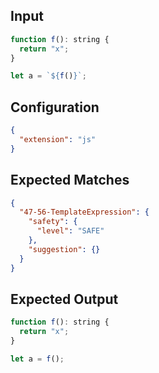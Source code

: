 
## Input
```javascript input
function f(): string {
  return "x";
}

let a = `${f()}`;
```

## Configuration
```json configuration
{
  "extension": "js"
}
```

## Expected Matches
```json expected matches
{
  "47-56-TemplateExpression": {
    "safety": {
      "level": "SAFE"
    },
    "suggestion": {}
  }
}
```

## Expected Output
```javascript expected output
function f(): string {
  return "x";
}

let a = f();
```
